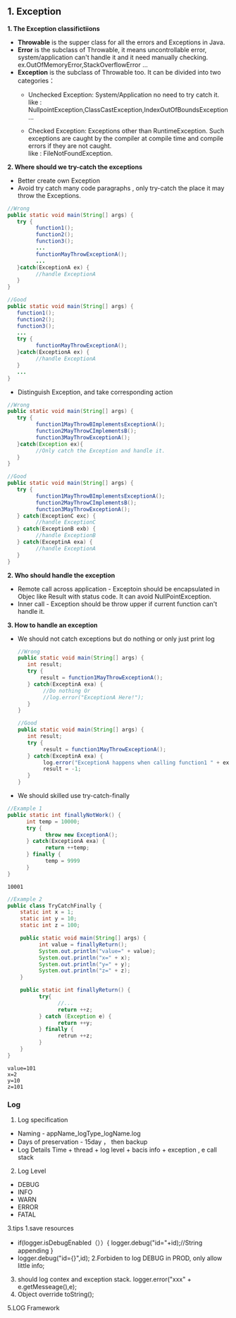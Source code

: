 ## 1. Exception
**1. The Exception classifictiions**
* **Throwable** is the supper class for all the errors and Exceptions in Java. 
* **Error** is the subclass of Throwable, it means uncontrollable error, system/application can't handle it and it need manually checking.  
  ex.OutOfMemoryError,StackOverflowError ...
*  **Exception** is the subclass of Throwable too. It can be divided into two categories：  
   * Unchecked Exception:
    System/Application no need to try catch it.  
      like : NullpointException,ClassCastException,IndexOutOfBoundsException ...   

   * Checked Exception:
   Exceptions other than RuntimeException. Such exceptions are caught by the compiler at compile time and compile errors if they are not caught.  
   like : FileNotFoundException.
  
**2. Where should we try-catch the exceptions**
   * Better create own Exception
   * Avoid try catch many code paragraphs , only try-catch the place it may throw the Exceptions.
   ``` java
   //Wrong
   public static void main(String[] args) {
      try {
            function1();
            function2();
            function3();
            ...
            functionMayThrowExceptionA();
            ...
      }catch(ExceptionA ex) {
            //handle ExceptionA
      }
   }
   ```
   ``` java
   //Good
   public static void main(String[] args) {
      function1();
      function2();
      function3();
      ...
      try {
            functionMayThrowExceptionA();    
      }catch(ExceptionA ex) {
            //handle ExceptionA
      }
      ...
   }
   ```
   * Distinguish Exception, and take corresponding action
   ``` java
   //Wrong
   public static void main(String[] args) {
      try {
            function1MayThrowBImplementsExceptionA();
            function2MayThrowCImplementsB();
            function3MayThrowExceptionA();
      }catch(Exception ex){
            //Only catch the Exception and handle it.
      }
   }
   ```
   ``` java
   //Good
   public static void main(String[] args) {
      try {
            function1MayThrowBImplementsExceptionA();
            function2MayThrowCImplementsB();
            function3MayThrowExceptionA();
      } catch(ExceptionC exc) {
            //handle ExceptionC
      } catch(ExceptionB exb) {
            //handle ExceptionB
      } catch(ExceptinA exa) {
            //handle ExceptionA
      }
   }
 ```
    
**2. Who should handle the exception**
* Remote call across application - Exceptoin should be encapsulated in Objec like Result with status code. It can avoid NullPointException.
* Inner call - Exception should be throw upper if current function can't handle it.

**3. How to handle an exception**
 * We should not catch exceptions but do nothing or only just print log

   ``` java
   //Wrong
   public static void main(String[] args) {
      int result;
      try {
          result = function1MayThrowExceptionA();
      } catch(ExceptinA exa) {
           //Do nothing Or
           //log.error("ExceptionA Here!");
      }
   }
   ```

   ``` java
   //Good
   public static void main(String[] args) {
      int result;
      try {
           result = function1MayThrowExceptionA();
      } catch(ExceptinA exa) {
           log.error("ExceptionA happens when calling function1 " + exa.getErrorMessage(),exa);
           result = -1;
      }
   }
   ```
 * We should skilled use try-catch-finally
 ```java
 //Example 1
 public static int finallyNotWork() {
       int temp = 10000;
       try {
             throw new ExceptionA();
       } catch(ExceptionA exa) {
             return ++temp;
       } finally {
             temp = 9999
       }
 }
 ```
 ``` 
 10001
 ```
 ``` java 
 //Example 2
 public class TryCatchFinally {
     static int x = 1;
     static int y = 10;
     static int z = 100;

     public static void main(String[] args) {
           int value = finallyReturn();
           System.out.println("value=" + value);
           System.out.println("x=" + x);
           System.out.println("y=" + y);
           System.out.println("z=" + z);
     }

     public static int finallyReturn() {
           try{
                 //...
                 return ++z;
           } catch (Exception e) {
                 return ++y;
           } finally {
                 retrun ++z;
           }
     }
 }
 ```
 ```
 value=101
 x=2
 y=10
 z=101
 ```

   
 
### Log

1. Log specification
 * Naming - appName_logType_logName.log
 * Days of preservation - 15day ， then backup
 * Log Details
  Time + thread + log level + bacis info + exception , e call stack
2. Log Level
* DEBUG
* INFO
* WARN
* ERROR
* FATAL

3.tips
1.save resources
* if(logger.isDebugEnabled（））{
logger.debug("id="+id);//String appending
}
* logger.debug("id={}",id);
2.Forbiden to log DEBUG in PROD, only allow little info;
3. should log contex and exception stack.
logger.error("xxx" + e.getMesseage(),e);
4. Object override toString();

5.LOG Framework
